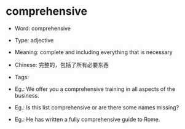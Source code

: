 # comprehensive

- Word: comprehensive

- Type: adjective
- Meaning: complete and including everything that is necessary
- Chinese: 完整的，包括了所有必要东西
- Tags: 
- Eg.: We offer you a comprehensive training in all aspects of the business.
- Eg.: Is this list comprehensive or are there some names missing?
- Eg.: He has written a fully comprehensive guide to Rome.

